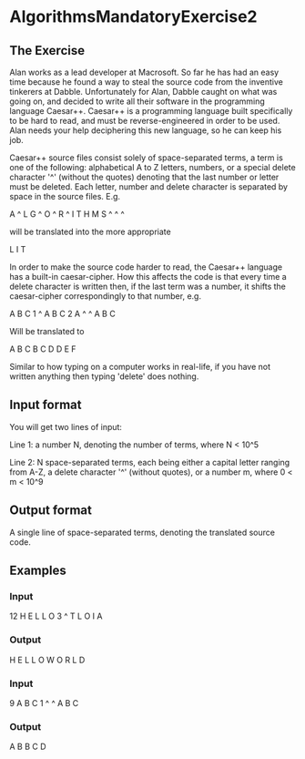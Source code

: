 # AlgorithmsMandatoryExercise2

## The Exercise
Alan works as a lead developer at Macrosoft. So far he has had an easy time because he found a way to steal the source code from the inventive tinkerers at Dabble. Unfortunately for Alan, Dabble caught on what was going on, and decided to write all their software in the programming language Caesar++. Caesar++ is a programming language built specifically to be hard to read, and must be reverse-engineered in order to be used. Alan needs your help deciphering this new language, so he can keep his job.

Caesar++ source files consist solely of space-separated terms, a term is one of the following: alphabetical A to Z letters, numbers, or a special delete character '^' (without the quotes) denoting that the last number or letter must be deleted. Each letter, number and delete character is separated by space in the source files. E.g.

A ^ L G ^ O ^ R ^ I T H M S ^ ^ ^

will be translated into the more appropriate

L I T

In order to make the source code harder to read, the Caesar++ language has a built-in caesar-cipher. How this affects the code is that every time a delete character is written then, if the last term was a number, it shifts the caesar-cipher correspondingly to that number, e.g.

A B C 1 ^ A B C 2 A ^ ^ A B C

Will be translated to

A B C B C D D E F

Similar to how typing on a computer works in real-life, if you have not written anything then typing 'delete' does nothing.

## Input format
You will get two lines of input:

Line 1: a number N, denoting the number of terms, where N < 10^5
 
Line 2: N space-separated terms, each being either a capital letter ranging from A-Z, a delete character '^' (without quotes), or a number m, where 0 < m < 10^9 
 
## Output format
A single line of space-separated terms, denoting the translated source code.

## Examples

### Input

12
H E L L O 3 ^ T L O I A

### Output

H E L L O W O R L D

### Input

9
A B C 1 ^ ^ A B C

### Output
A B B C D
